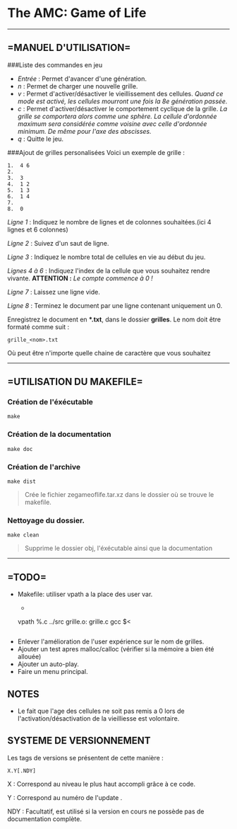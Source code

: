 The AMC: Game of Life
====
- - -
=MANUEL D'UTILISATION=
---
###Liste des commandes en jeu
 * _Entrée_ : Permet d'avancer d'une génération.
 * _n_ : Permet de charger une nouvelle grille.
 * _v_ : Permet d'activer/désactiver le vieillissement des cellules.  _Quand ce mode est activé, les cellules mourront une fois la 8e génération passée._
 * _c_ : Permet d'activer/désactiver le comportement cyclique de la grille. _La grille se comportera alors comme une sphère. La cellule d'ordonnée maximum sera considérée comme voisine avec celle d'ordonnée minimum. De même pour l'axe des abscisses._
 * _q_ : Quitte le jeu.


###Ajout de grilles personalisées
Voici un exemple de grille :
```
1.  4 6
2.
3.  3
4.  1 2
5.  1 3
6.  1 4
7.  
8.  0
```
_Ligne 1_ : Indiquez le nombre de lignes et de colonnes souhaitées.(ici 4 lignes et 6 colonnes)

_Ligne 2_ : Suivez d'un saut de ligne.

_Ligne 3_ : Indiquez le nombre total de cellules en vie au début du jeu.

_Lignes 4 à 6_ : Indiquez l'index de la cellule que vous souhaitez rendre vivante. __ATTENTION :__ _Le compte commence à 0 !_

_Ligne 7_ : Laissez une ligne vide.

_Ligne 8_ : Terminez le document par une ligne contenant uniquement un 0.


Enregistrez le document en __*.txt__, dans le dossier __grilles__.
Le nom doit être formaté comme suit :
~~~
grille_<nom>.txt
~~~

Où <nom> peut être n'importe quelle chaine de caractère que vous souhaitez
- - -


=UTILISATION DU MAKEFILE=
---
### Création de l'éxécutable

~~~{.sh}
make
~~~

### Création de la documentation

~~~{.sh}
make doc
~~~

### Création de l'archive

~~~{.sh}
make dist
~~~
> Crée le fichier zegameoflife.tar.xz dans le dossier où se trouve le makefile.

### Nettoyage du dossier.

~~~{.sh}
make clean
~~~
> Supprime le dossier obj, l'éxécutable ainsi que la documentation


- - -


=TODO=
---
 * Makefile: utiliser vpath a la place des user var.
      - ```
      vpath %.c ../src
      grille.o: grille.c
        gcc $<
      ```
 * Enlever l'amélioration de l'user expérience sur le nom de grilles.
 * Ajouter un test apres malloc/calloc (vérifier si la mémoire a bien été allouée)
 * Ajouter un auto-play.
 * Faire un menu principal.


NOTES
---
 * Le fait que l'age des cellules ne soit pas remis a 0 lors de l'activation/désactivation de la vieilliesse est volontaire.

SYSTEME DE VERSIONNEMENT
---
Les tags de versions se présentent de cette manière :
```
X.Y[.NDY]
```


X   : Correspond au niveau le plus haut accompli grâce à ce code.

Y   : Correspond au numéro de l'update .

NDY : Facultatif, est utilisé si la version en cours ne possède pas de documentation complète.
